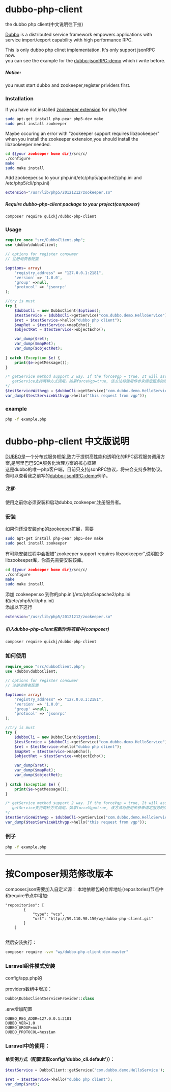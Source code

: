 # dubbo-php-client
the dubbo php client(中文说明往下拉)

[Dubbo](https://github.com/alibaba/dubbo) is a distributed service framework empowers applications with service import/export capability with high performance RPC.  

This is only dubbo php clinet implementation. It's only support jsonRPC now.  
you can see the example for the [dubbo-jsonRPC-demo](https://github.com/quickj/dubbo_jsonrpc_demo) which i write before.  
##### Notice:  
you must start dubbo and zookeeper,register prividers first.  
### Installation  
If you have not installed [zookeeper extension](http://pecl.php.net/package/zookeeper) for php,then
```bash
sudo apt-get install php-pear php5-dev make  
sudo pecl install zookeeper
```  
Maybe occuring an error with "zookeeper support requires libzookeeper" when you install the zookeeper extension,you should install the libzookeeper needed.
```bash
cd ${your zookeeper home dir}/src/c/
./configure
make
sudo make install
```
Add zookeeper.so to your php.ini(/etc/php5/apache2/php.ini and /etc/php5/cli/php.ini)  
```bash
extension="/usr/lib/php5/20121212/zookeeper.so"  
```  

##### Require dubbo-php-client package to your project(composer)
```bash
composer require quickj/dubbo-php-client
```  

### Usage
```php
require_once "src/DubboClient.php";
use \dubbo\dubboClient;

// options for register consumer
// 注册消费者配置

$options= array(
    "registry_address" => "127.0.0.1:2181",
    'version' => '1.0.0',
    'group' =>null,
    'protocol' => 'jsonrpc'
);

//try is must
try {
	$dubboCli = new DubboClient($options);
	$testService = $dubboCli->getService("com.dubbo.demo.HelloService");
	$ret = $testService->hello("dubbo php client");
	$mapRet = $testService->mapEcho();
	$objectRet = $testService->objectEcho();

	var_dump($ret);
	var_dump($mapRet);
	var_dump($objectRet);
	
} catch (Exception $e) {
	print($e->getMessage());   
}

/* getService method support 2 way. If the forceVgp = true, It will assign the function parameter to service version,group and protocol. Default way is assign the $options configs to these.
   getService支持两种方式调用。如果forceVgp=true, 该方法将使用传参来绑定服务的版本号，组和协议。默认方式是使用$options数组里的配置绑定。
*/
$testServiceWithvgp = $dubboCli->getService("com.dubbo.demo.HelloService","1.0.0",null, $forceVgp = true);
var_dump($testServiceWithvgp->hello("this request from vgp"));


```  
### example
```bash
php -f example.php
```

# dubbo-php-client 中文版说明
[DUBBO](https://github.com/alibaba/dubbo)是一个分布式服务框架,致力于提供高性能和透明化的RPC远程服务调用方案,是阿里巴巴SOA服务化治理方案的核心框架  
这是dubbo的唯一php客户端，目前只支持jsonRPC协议，将来会支持多种协议。你可以查看我之前写的[dubbo-jsonRPC-demo](https://github.com/quickj/dubbo_jsonrpc_demo)例子。  
##### 注意:  
使用之前你必须安装和启动dubbo,zookeeper,注册服务者。  

### 安装
如果你还没安装php的[zookeeper扩展](http://pecl.php.net/package/zookeeper)，需要
```bash
sudo apt-get install php-pear php5-dev make  
sudo pecl install zookeeper
```  

有可能安装过程中会报错"zookeeper support requires libzookeeper",说明缺少libzookeeper库，你首先需要安装该库。  
```bash
cd ${your zookeeper home dir}/src/c/
./configure
make
sudo make install
```
添加 zookeeper.so 到你的php.ini(/etc/php5/apache2/php.ini和/etc/php5/cli/php.ini)    
添加以下这行
```bash
extension="/usr/lib/php5/20121212/zookeeper.so"
```  
##### 引入dubbo-php-client包到你的项目中(composer)
```bash
composer require quickj/dubbo-php-client
```  
### 如何使用
```php
require_once "src/dubboClient.php";
use \dubbo\dubboClient;

// options for register consumer
// 注册消费者配置

$options= array(
    "registry_address" => "127.0.0.1:2181",
    'version' => '1.0.0',
    'group' =>null,
    'protocol' => 'jsonrpc'
);

//try is must
try {
	$dubboCli = new DubboClient($options);
	$testService = $dubboCli->getService("com.dubbo.demo.HelloService");
	$ret = $testService->hello("dubbo php client");
	$mapRet = $testService->mapEcho();
	$objectRet = $testService->objectEcho();

	var_dump($ret);
	var_dump($mapRet);
	var_dump($objectRet);
	
} catch (Exception $e) {
	print($e->getMessage());   
}

/* getService method support 2 way. If the forceVgp = true, It will assign the function parameter to service version,group and protocol. Default way is assign the $options configs to these.
   getService支持两种方式调用。如果forceVgp=true, 该方法将使用传参来绑定服务的版本号，组和协议。默认方式是使用$options数组里的配置绑定。
*/
$testServiceWithvgp = $dubboCli->getService("com.dubbo.demo.HelloService","1.0.0",null, $forceVgp = true);
var_dump($testServiceWithvgp->hello("this request from vgp"));

``` 
### 例子
```bash
php -f example.php
```

-------------------

# 按Composer规范修改版本

composer.json需要加入自定义源：
本地依赖包的仓库地址(repositories)节点中和require节点中增加:

```
"repositories": [
        {
            "type": "vcs",
            "url": "http://59.110.90.150/wy/dubbo-php-client.git"
        }
    ]


```

然后安装执行：

```bash
composer require -vvv "wy/dubbo-php-client:dev-master"

```


### Laravel组件模式安装

config/app.php的

providers数组中增加：

```php
Dubbo\DubboClientServiceProvider::class
```

.env增加配置
```
DUBBO_REG_ADDR=127.0.0.1:2181
DUBBO_VER=1.0
DUBBO_GROUP=null
DUBBO_PROTOCOL=hessian
```



### Laravel中的使用：

#### 单实例方式（配置读取config('dubbo_cli.default')）：

```php
$testService = DubboClient::getService('com.dubbo.demo.HelloService');

$ret = $testService->hello("dubbo php client");
var_dump($ret);
    
```


